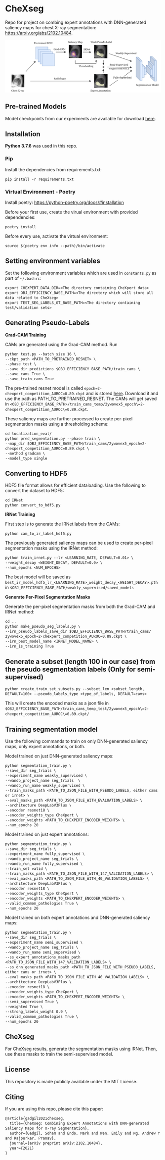 # CheXseg
Repo for project on combing expert annotations with DNN-generated saliency maps for chest X-ray segmentation: https://arxiv.org/abs/2102.10484.

![Workflows of the different methods analysed for chest X-ray segmentation](supervision_levels.png)

## Pre-trained Models
Model checkpoints from our experiments are available for download [here](https://stanford.box.com/s/ze675l76emijpd5021mkwidosot445cm).

## Installation

**Python 3.7.6** was used in this repo.

### Pip

Install the dependencies from requirements.txt:
```
pip install -r requirements.txt
```

### Virtual Environment - Poetry

Install poetry: https://python-poetry.org/docs/#installation

Before your first use, create the virual environment with provided dependencies:
```
poetry install
```

Before every use, activate the virtual environment:
```
source $(poetry env info --path)/bin/activate
```

## Setting environment variables
Set the following environment variables which are used in `constants.py` as part of `~/.bashrc`:
```
export CHEXPERT_DATA_DIR=<The directory containing CheXpert data>
export OBJ_EFFICIENCY_BASE_PATH=<The directory which will store all data related to CheXseg>
export TEST_SEG_LABELS_GT_BASE_PATH=<The directory containing test/validation sets>
```
## Generating Pseudo-Labels

**Grad-CAM Training**

CAMs are generated using the Grad-CAM method. Run 
```
python test.py --batch_size 16 \
--ckpt_path <PATH_TO_PRETRAINED_RESNET> \
--phase test \
--save_dir_predictions $OBJ_EFFICIENCY_BASE_PATH/train_cams \
--save_cams True \
--save_train_cams True
```
The pre-trained resnet model is called `epoch=2-chexpert_competition_AUROC=0.89.ckpt` and is stored [here](https://stanford.box.com/s/ze675l76emijpd5021mkwidosot445cm). Download it and use the path as PATH_TO_PRETRAINED_RESNET. The CAMs will get saved in `<OBJ_EFFICIENCY_BASE_PATH>/train_cams_temp/2ywovex5_epoch\=2-chexpert_competition_AUROC\=0.89.ckpt`.

These saliency maps are further processed to create per-pixel segmentation masks using a thresholding scheme:
```
cd localization_eval/
python pred_segmentation.py --phase train \
--map_dir $OBJ_EFFICIENCY_BASE_PATH/train_cams/2ywovex5_epoch=2-chexpert_competition_AUROC=0.89.ckpt \
--method gradcam \
--model_type single
```

## Converting to HDF5
HDF5 file format allows for efficient dataloading. Use the following to convert the dataset to HDF5:
```
cd IRNet
python convert_to_hdf5.py
```

**IRNet Training**

First step is to generate the IRNet labels from the CAMs:
```
python cam_to_ir_label_hdf5.py
```

The previously generated saliency maps can be used to create per-pixel segmentation masks using the IRNet method:
```
python train_irnet.py --lr <LEARNING_RATE, DEFAULT=0.01> \
--weight_decay <WEIGHT_DECAY, DEFAULT=0.0> \
--num_epochs <NUM_EPOCHS>
```
The best model will be saved as ```best_ir_model_hdf5_lr_<LEARNING_RATE>_weight_decay_<WEIGHT_DECAY>.pth``` in ```$OBJ_EFFICIENCY_BASE_PATH/weakly_supervised/saved_models```

**Generate Per-Pixel Segmentation Masks**

Generate the per-pixel segmentation masks from both the Grad-CAM and IRNet method:
```
cd ..
python make_pseudo_seg_labels.py \
--irn_pseudo_labels_save_dir $OBJ_EFFICIENCY_BASE_PATH/train_cams/ 2ywovex5_epoch=2-chexpert_competition_AUROC=0.89.ckpt \
--irn_best_model_name <IRNET_MODEL_NAME> \
--irn_is_training True
```

## Generate a subset (length 100 in our case) from the pseudo segmentation labels (Only for semi-supervised)
```
python create_train_set_subsets.py --subset_len <subset_length, DEFAULT=100> --pseudo_labels_type <type_of_labels, DEFAULT=cams>
```

This will create the encoded masks as a json file in ```$OBJ_EFFICIENCY_BASE_PATH/train_cams_temp_test/2ywovex5_epoch\=2-chexpert_competition_AUROC\=0.89.ckpt/```

## Training segmentation model

Use the following commands to train on only DNN-generated saliency maps, only expert annotations, or both.

Model trained on just DNN-generated saliency maps:
```
python segmentation_train.py \
--save_dir seg_trials \
--experiment_name weakly_supervised \
--wandb_project_name seg_trials  \
--wandb_run_name weakly_supervised \
--train_masks_path <PATH_TO_JSON_FILE_WITH_PSEUDO_LABELS, either cams or irnet> \ 
--eval_masks_path <PATH_TO_JSON_FILE_WITH_EVALUATION_LABELS> \
--architecture DeepLabV3Plus \
--encoder resnet18 \
--encoder_weights_type CheXpert \
--encoder_weights <PATH_TO_CHEXPERT_ENCODER_WEIGHTS> \
--num_epochs 20
```

Model trained on just expert annotations:
```
python segmentation_train.py \
--save_dir seg_trials \
--experiment_name fully_supervised \
--wandb_project_name seg_trials \
--wandb_run_name fully_supervised \
--train_set valid \
--train_masks_path <PATH_TO_JSON_FILE_WITH_147_VALIDATION_LABELS> \
--eval_masks_path <PATH_TO_JSON_FILE_WITH_40_VALIDATION_LABELS> \
--architecture DeepLabV3Plus \
--encoder resnet18 \
--encoder_weights_type CheXpert \
--encoder_weights <PATH_TO_CHEXPERT_ENCODER_WEIGHTS> \
--valid_common_pathologies True \
--num_epochs 20
```

Model trained on both expert annotations and DNN-generated saliency maps:
```
python segmentation_train.py \
--save_dir seg_trials \
--experiment_name semi_supervised \
--wandb_project_name seg_trials \
--wandb_run_name semi_supervised \
--ss_expert_annotations_masks_path <PATH_TO_JSON_FILE_WITH_147_VALIDATION_LABELS> \
--ss_dnn_generated_masks_path <PATH_TO_JSON_FILE_WITH_PSEUDO_LABELS, either cams or irnet> \
--eval_masks_path <PATH_TO_JSON_FILE_WITH_40_VALIDATION_LABELS> \
--architecture DeepLabV3Plus \
--encoder resnet18 \
--encoder_weights_type CheXpert \
--encoder_weights <PATH_TO_CHEXPERT_ENCODER_WEIGHTS> \
--semi_supervised True \
--weighted True \
--strong_labels_weight 0.9 \
--valid_common_pathologies True \
--num_epochs 20
```

## CheXseg
For CheXseg results, generate the segmentation masks using IRNet. Then, use these masks to train the semi-supervised model.

## License

This repository is made publicly available under the MIT License.

## Citing

If you are using this repo, please cite this paper:

```
@article{gadgil2021chexseg,
  title={CheXseg: Combining Expert Annotations with DNN-generated Saliency Maps for X-ray Segmentation},
  author={Gadgil, Soham and Endo, Mark and Wen, Emily and Ng, Andrew Y and Rajpurkar, Pranav},
  journal={arXiv preprint arXiv:2102.10484},
  year={2021}
}
```

